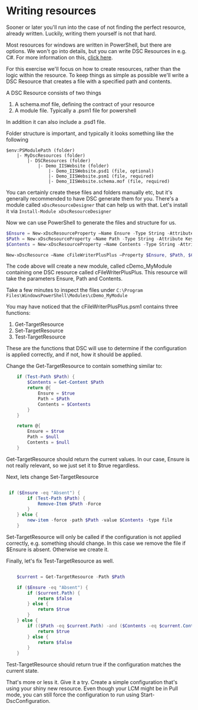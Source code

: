 # Writing resources

Sooner or later you'll run into the case of not finding the perfect resource, already written.
Luckily, writing them yourself is not that hard.

Most resources for windows are written in PowerShell, but there are options. We won't go into 
details, but you can write DSC Resources in e.g. C#. For more information on this, 
<a href="https://msdn.microsoft.com/en-us/powershell/dsc/authoringresourcemofcs">click here</a>.

For this exercise we'll focus on how to create resources, rather than the logic within the resource.
To keep things as simple as possible we'll write a DSC Resource that creates a file with a specified
path and contents.

A DSC Resource consists of two things
1. A schema.mof file, defining the contract of your resource
2. A module file. Typically a .psm1 file for powershell

In addition it can also include a .psd1 file.

Folder structure is important, and typically it looks something like the following
```
$env:PSModulePath (folder)
    |- MyDscResources (folder)
        |- DSCResources (folder)
            |- Demo_IISWebsite (folder)
                |- Demo_IISWebsite.psd1 (file, optional)
                |- Demo_IISWebsite.psm1 (file, required)
                |- Demo_IISWebsite.schema.mof (file, required)
```

You can certainly create these files and folders manually etc, but it's generally recommended
to have DSC generate them for you. There's a module called `xDscResourceDesigner` that can help 
us with that. Let's install it via `Install-Module xDscResourceDesigner`

Now we can use PowerShell to generate the files and structure for us. 
```powershell
$Ensure = New-xDscResourceProperty –Name Ensure -Type String -Attribute Write –ValidateSet “Present”, “Absent”
$Path = New-xDscResourceProperty –Name Path -Type String -Attribute Key
$Contents = New-xDscResourceProperty –Name Contents -Type String -Attribute Write

New-xDscResource –Name cFileWriterPlusPlus –Property $Ensure, $Path, $Contents –Path ‘C:\Program Files\WindowsPowerShell\Modules’ –ModuleName cDemo_MyModule
```

The code above will create a new module, called cDemo_MyModule containing one DSC resource called 
cFileWriterPlusPlus. This resource will take the parameters Ensure, Path and Contents.

Take a few minutes to inspect the files under `C:\Program Files\WindowsPowerShell\Modules\cDemo_MyModule`

You may have noticed that the cFileWriterPlusPlus.psm1 contains three functions:
1. Get-TargetResource
2. Set-TargetResource
3. Test-TargetResource

These are the functions that DSC will use to determine if the configuration is applied correctly,
and if not, how it should be applied.

Change the Get-TargetResource to contain something similar to:

```powershell
    if (Test-Path $Path) {
        $Contents = Get-Content $Path
        return @{
            Ensure = $true
            Path = $Path
            Contents = $Contents
        }
    }

    return @{
        Ensure = $true
        Path = $null
        Contents = $null
    }
```
Get-TargetResource should return the current values. In our case, Ensure is not really relevant,
so we just set it to $true regardless.

Next, lets change Set-TargetResource

```powershell

 if ($Ensure -eq "Absent") {
        if (Test-Path $Path) {
            Remove-Item $Path -Force
        }
    } else {
        new-item -force -path $Path -value $Contents -type file
    }
```

Set-TargetResource will only be called if the configuration is not applied correctly, e.g.
something should change. In this case we remove the file if $Ensure is absent. Otherwise we
create it.

Finally, let's fix Test-TargetResource as well.

```powershell

    $current = Get-TargetResource -Path $Path

    if ($Ensure -eq "Absent") {
        if ($current.Path) {
            return $false
        } else {
            return $true
        }
    } else {
        if (($Path -eq $current.Path) -and ($Contents -eq $current.Contents)) {
            return $true
        } else {
            return $false
        }
    }
```

Test-TargetResource should return true if the configuration matches the current state.

That's more or less it. Give it a try. Create a simple configuration that's using your
shiny new resource. Even though your LCM might be in Pull mode, you can still force the
configuration to run using Start-DscConfiguration.
